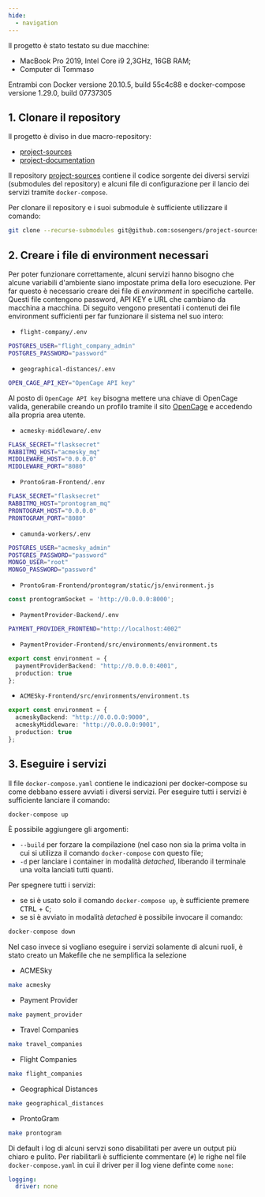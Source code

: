 ```yaml
---
hide:
  - navigation
---
```

Il progetto è stato testato su due macchine:

- MacBook Pro 2019, Intel Core i9 2,3GHz, 16GB RAM;
- Computer di Tommaso

Entrambi con Docker versione 20.10.5, build 55c4c88 e docker-compose versione 1.29.0, build 07737305

## 1. Clonare il repository
Il progetto è diviso in due macro-repository:

- [project-sources](https://github.com/sosengers/project-sources)
- [project-documentation](https://github.com/sosengers/project-documentation)

Il repository [project-sources](https://github.com/sosengers/project-sources) contiene il codice sorgente dei diversi servizi (submodules del repository) e alcuni file di configurazione per il lancio dei servizi tramite `docker-compose`.

Per clonare il repository e i suoi submodule è sufficiente utilizzare il comando:

```bash
git clone --recurse-submodules git@github.com:sosengers/project-sources.git
```

## 2. Creare i file di environment necessari
Per poter funzionare correttamente, alcuni servizi hanno bisogno che alcune variabili d'ambiente siano impostate prima della loro esecuzione. Per far questo è necessario creare dei file di *environment* in specifiche cartelle. Questi file contengono password, API KEY e URL che cambiano da macchina a macchina.
Di seguito vengono presentati i contenuti dei file environment sufficienti per far funzionare il sistema nel suo intero:

- `flight-company/.env`
```bash
POSTGRES_USER="flight_company_admin"
POSTGRES_PASSWORD="password"
```
- `geographical-distances/.env`
```bash
OPEN_CAGE_API_KEY="OpenCage API key"
```
Al posto di `OpenCage API key` bisogna mettere una chiave di OpenCage valida, generabile creando un profilo tramite il sito [OpenCage](https://opencagedata.com/) e accedendo alla propria area utente.

- `acmesky-middleware/.env`
```bash
FLASK_SECRET="flasksecret"
RABBITMQ_HOST="acmesky_mq"
MIDDLEWARE_HOST="0.0.0.0"
MIDDLEWARE_PORT="8080"
```
- `ProntoGram-Frontend/.env`
```bash
FLASK_SECRET="flasksecret"
RABBITMQ_HOST="prontogram_mq"
PRONTOGRAM_HOST="0.0.0.0"
PRONTOGRAM_PORT="8080"
```
- `camunda-workers/.env`
```bash
POSTGRES_USER="acmesky_admin"
POSTGRES_PASSWORD="password"
MONGO_USER="root"
MONGO_PASSWORD="password"
```
- `ProntoGram-Frontend/prontogram/static/js/environment.js`
```javascript
const prontogramSocket = 'http://0.0.0.0:8000';
```
- `PaymentProvider-Backend/.env`
```bash
PAYMENT_PROVIDER_FRONTEND="http://localhost:4002"
```
- `PaymentProvider-Frontend/src/environments/environment.ts`
```typescript
export const environment = {
  paymentProviderBackend: "http://0.0.0.0:4001",
  production: true
};
```
- `ACMESky-Frontend/src/environments/environment.ts`
```typescript
export const environment = {
  acmeskyBackend: "http://0.0.0.0:9000",
  acmeskyMiddleware: "http://0.0.0.0:9001",
  production: true
};
```

## 3. Eseguire i servizi
Il file `docker-compose.yaml` contiene le indicazioni per docker-compose su come debbano essere avviati i diversi servizi.
Per eseguire tutti i servizi è sufficiente lanciare il comando:
```bash
docker-compose up
```
È possibile aggiungere gli argomenti:

- `--build` per forzare la compilazione (nel caso non sia la prima volta in cui si utilizza il comando `docker-compose` con questo file;
- `-d` per lanciare i container in modalità *detached*, liberando il terminale una volta lanciati tutti quanti.

Per spegnere tutti i servizi:
- se si è usato solo il comando `docker-compose up`, è sufficiente premere <kbd>CTRL</kbd> + <kbd>C</kbd>;
- se si è avviato in modalità *detached* è possibile invocare il comando:
```bash
docker-compose down
```

Nel caso invece si vogliano eseguire i servizi solamente di alcuni ruoli, è stato creato un Makefile che ne semplifica la selezione 

- ACMESky
```bash
make acmesky
```
- Payment Provider
```bash 
make payment_provider
```
- Travel Companies 
```bash
make travel_companies
```
- Flight Companies 
```bash
make flight_companies
```
- Geographical Distances 
```bash
make geographical_distances
```
- ProntoGram 
```bash
make prontogram
```

Di default i log di alcuni servzi sono disabilitati per avere un output più chiaro e pulito. Per riabilitarli è sufficiente commentare (`#`) le righe nel file `docker-compose.yaml` in cui il driver per il log viene definte come `none`:
```yaml
logging:
  driver: none
```
